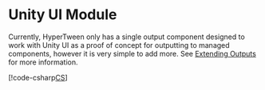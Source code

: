 # Unity UI Module

Currently, HyperTween only has a single output component designed to work with Unity UI as a proof of concept for outputting to managed components, however it is very simple to add more. See [Extending Outputs](extending-outputs.md) for more information.

[!code-csharp[CS](../../Samples~/Examples.UI/MonoBehaviours/ImageColorTweenExample.cs)]